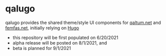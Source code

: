 # qalugo

qalugo provides the shared theme/style UI components for [qaltum.net](https://github.com/qaltum/qaltum.net) and [femfas.net](https://github.com/qaltum/femfas.net), initially relying on [Hugo](https://gohugo.io)

- this repository will be first populated on 6/20/2021
- alpha release will be posted on 8/1/2021, and
- beta is planned for 9/1/2021
